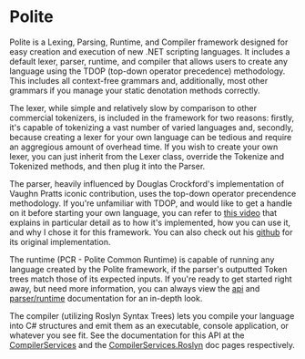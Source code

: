 # Polite
Polite is a Lexing, Parsing, Runtime, and Compiler framework designed for easy creation and execution of new .NET scripting languages. It includes a default lexer, parser, runtime, and compiler that allows users to create any language using the TDOP (top-down operator precedence) methodology. This includes all context-free grammars and, additionally, most other grammars if you manage your static denotation methods correctly.

The lexer, while simple and relatively slow by comparison to other commercial tokenizers, is included in the framework for two reasons: firstly, it's capable of tokenizing a vast number of varied languages and, secondly, because creating a lexer for your own language can be tedious and require an aggregious amount of overhead time. If you wish to create your own lexer, you can just inherit from the Lexer class, override the Tokenize and Tokenized methods, and then plug it into the Parser.

The parser, heavily influenced by Douglas Crockford's implementation of Vaughn Pratts iconic contribution, uses the top-down operator precendence methodology. If you're unfamiliar with TDOP, and would like to get a handle on it before starting your own language, you can refer to [this video](https://youtu.be/Nlqv6NtBXcA) that explains in particular detail as to how it's implemented, how you can use it, and why I chose it for this framework. You can also check out his [github](https://github.com/douglascrockford/TDOP) for its original implementation.

The runtime (PCR - Polite Common Runtime) is capable of running any language created by the Polite framework, if the parser's outputted Token trees match those of its expected inputs. If you're ready to get started right away, but need more information, you can always view the [api](https://trevorghseay.github.io/Polite/Documentation/site/api/CommonGrammar.html) and [parser/runtime](https://github.com/TrevorGHSeay/Polite/tree/master/Documentation/Parser%20Structure%20Diagrams) documentation for an in-depth look.

The compiler (utilizing Roslyn Syntax Trees) lets you compile your language into C# structures and emit them as an executable, console application, or whatever you see fit. See the documentation for this API at the [CompilerServices](https://trevorghseay.github.io/Polite/Documentation/site/api/Polite.CompilerServices.html) and the [CompilerServices.Roslyn](https://trevorghseay.github.io/Polite/Documentation/site/api/Polite.CompilerServices.html) doc pages respectively.
